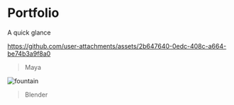 # Portfolio

A quick glance

https://github.com/user-attachments/assets/2b647640-0edc-408c-a664-be74b3a9f8a0
> Maya

![fountain](assets/fountain.png)

> Blender
